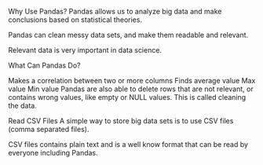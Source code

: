 Why Use Pandas?
Pandas allows us to analyze big data and make conclusions based on statistical theories.

Pandas can clean messy data sets, and make them readable and relevant.

Relevant data is very important in data science.

What Can Pandas Do?

Makes a correlation between two or more columns
Finds average value
Max value
Min value
Pandas are also able to delete rows that are not relevant, or contains wrong values, like empty or NULL values. This is called cleaning the data.

Read CSV Files
A simple way to store big data sets is to use CSV files (comma separated files).

CSV files contains plain text and is a well know format that can be read by everyone including Pandas.

